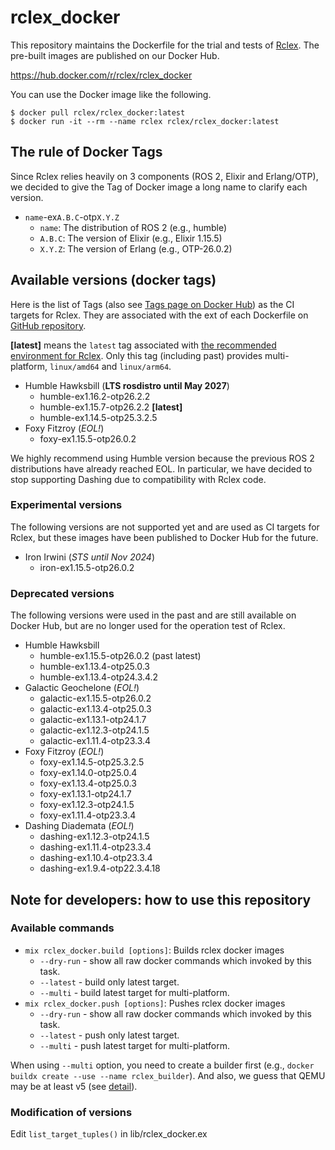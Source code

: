 # rclex_docker

This repository maintains the Dockerfile for the trial and tests of [Rclex](https://github.com/rclex/rclex). The pre-built images are published on our Docker Hub.

https://hub.docker.com/r/rclex/rclex_docker

You can use the Docker image like the following.

```
$ docker pull rclex/rclex_docker:latest
$ docker run -it --rm --name rclex rclex/rclex_docker:latest
```

## The rule of Docker Tags

Since Rclex relies heavily on 3 components (ROS 2, Elixir and Erlang/OTP), we decided to give the Tag of Docker image a long name to clarify each version.

- `name`-ex`A.B.C`-otp`X.Y.Z`
  - `name`: The distribution of ROS 2 (e.g., humble)
  - `A.B.C`: The version of Elixir (e.g., Elixir 1.15.5)
  - `X.Y.Z`: The version of Erlang (e.g., OTP-26.0.2)

## Available versions (docker tags)

Here is the list of Tags (also see [Tags page on Docker Hub](https://hub.docker.com/r/rclex/rclex_docker/tags)) as the CI targets for Rclex.
They are associated with the ext of each Dockerfile on [GitHub repository](https://github.com/rclex/rclex_docker).

**[latest]** means the `latest` tag associated with [the recommended environment for Rclex](https://github.com/rclex/rclex#recommended-environment).
Only this tag (including past) provides multi-platform, `linux/amd64` and `linux/arm64`.

- Humble Hawksbill (**LTS rosdistro until May 2027**)
  - humble-ex1.16.2-otp26.2.2
  - humble-ex1.15.7-otp26.2.2 **[latest]**
  - humble-ex1.14.5-otp25.3.2.5
- Foxy Fitzroy (_EOL!_)
  - foxy-ex1.15.5-otp26.0.2

We highly recommend using Humble version because the previous ROS 2 distributions have already reached EOL.
In particular, we have decided to stop supporting Dashing due to compatibility with Rclex code.

### Experimental versions

The following versions are not supported yet and are used as CI targets for Rclex, but these images have been published to Docker Hub for the future.

- Iron Irwini (_STS until Nov 2024_)
  - iron-ex1.15.5-otp26.0.2

### Deprecated versions

The following versions were used in the past and are still available on Docker Hub, but are no longer used for the operation test of Rclex.

- Humble Hawksbill
  - humble-ex1.15.5-otp26.0.2 (past latest)
  - humble-ex1.13.4-otp25.0.3
  - humble-ex1.13.4-otp24.3.4.2
- Galactic Geochelone (_EOL!_)
  - galactic-ex1.15.5-otp26.0.2
  - galactic-ex1.13.4-otp25.0.3
  - galactic-ex1.13.1-otp24.1.7
  - galactic-ex1.12.3-otp24.1.5
  - galactic-ex1.11.4-otp23.3.4
- Foxy Fitzroy (_EOL!_)
  - foxy-ex1.14.5-otp25.3.2.5
  - foxy-ex1.14.0-otp25.0.4
  - foxy-ex1.13.4-otp25.0.3
  - foxy-ex1.13.1-otp24.1.7
  - foxy-ex1.12.3-otp24.1.5
  - foxy-ex1.11.4-otp23.3.4
- Dashing Diademata (_EOL!_)
  - dashing-ex1.12.3-otp24.1.5
  - dashing-ex1.11.4-otp23.3.4
  - dashing-ex1.10.4-otp23.3.4
  - dashing-ex1.9.4-otp22.3.4.18

## Note for developers: how to use this repository

### Available commands

* `mix rclex_docker.build [options]`: Builds rclex docker images
  * `--dry-run` - show all raw docker commands which invoked by this task.
  * `--latest` - build only latest target.
  * `--multi` - build latest target for multi-platform.
* `mix rclex_docker.push [options]`: Pushes rclex docker images
  * `--dry-run` - show all raw docker commands which invoked by this task.
  * `--latest` - push only latest target.
  * `--multi` - push latest target for multi-platform.

When using `--multi` option, you need to create a builder first (e.g., `docker buildx create --use --name rclex_builder`).
And also, we guess that QEMU may be at least v5 (see [detail](https://askubuntu.com/a/1369504)).

### Modification of versions

Edit `list_target_tuples()` in lib/rclex_docker.ex
